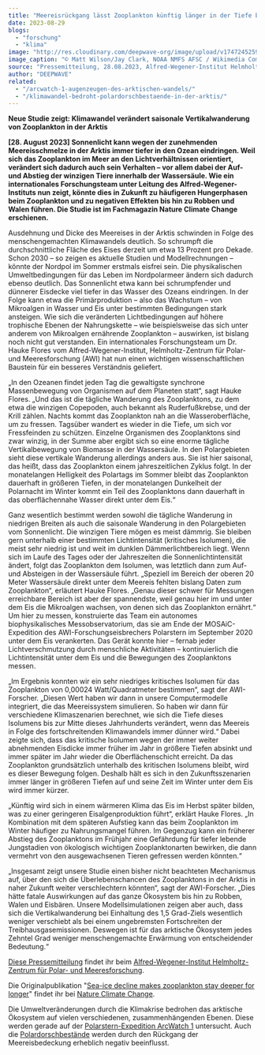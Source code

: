 ```yaml
---
title: "Meereisrückgang lässt Zooplankton künftig länger in der Tiefe bleiben"
date: 2023-08-29
blogs: 
  - "forschung"
  - "klima"
image: "http://res.cloudinary.com/deepwave-org/image/upload/v1747245259/deepwave.org/Zooplankton.jpg"
image_caption: "© Matt Wilson/Jay Clark, NOAA NMFS AFSC / Wikimedia Commons (PD)"
source: "Pressemitteilung, 28.08.2023, Alfred-Wegener-Institut Helmholtz-Zentrum für Polar- und Meeresforschung"
author: "DEEPWAVE"
related: 
  - "/arcwatch-1-augenzeugen-des-arktischen-wandels/"
  - "/klimawandel-bedroht-polardorschbestaende-in-der-arktis/"
---
```


**Neue Studie zeigt: Klimawandel verändert saisonale Vertikalwanderung von Zooplankton in der Arktis**

**\[28. August 2023\] Sonnenlicht kann wegen der zunehmenden Meereisschmelze in der Arktis immer tiefer in den Ozean eindringen. Weil sich das Zooplankton im Meer an den Lichtverhältnissen orientiert, verändert sich dadurch auch sein Verhalten – vor allem dabei der Auf- und Abstieg der winzigen Tiere innerhalb der Wassersäule. Wie ein internationales Forschungsteam unter Leitung des Alfred-Wegener-Instituts nun zeigt, könnte dies in Zukunft zu häufigeren Hungerphasen beim Zooplankton und zu negativen Effekten bis hin zu Robben und Walen führen. Die Studie ist im Fachmagazin Nature Climate Change erschienen.**

Ausdehnung und Dicke des Meereises in der Arktis schwinden in Folge des menschengemachten Klimawandels deutlich. So schrumpft die durchschnittliche Fläche des Eises derzeit um etwa 13 Prozent pro Dekade. Schon 2030 – so zeigen es aktuelle Studien und Modellrechnungen – könnte der Nordpol im Sommer erstmals eisfrei sein. Die physikalischen Umweltbedingungen für das Leben im Nordpolarmeer ändern sich dadurch ebenso deutlich. Das Sonnenlicht etwa kann bei schrumpfender und dünnerer Eisdecke viel tiefer in das Wasser des Ozeans eindringen. In der Folge kann etwa die Primärproduktion – also das Wachstum – von Mikroalgen in Wasser und Eis unter bestimmten Bedingungen stark ansteigen. Wie sich die veränderten Lichtbedingungen auf höhere trophische Ebenen der Nahrungskette – wie beispielsweise das sich unter anderem von Mikroalgen ernährende Zooplankton – auswirken, ist bislang noch nicht gut verstanden. Ein internationales Forschungsteam um Dr. Hauke Flores vom Alfred-Wegener-Institut, Helmholtz-Zentrum für Polar- und Meeresforschung (AWI) hat nun einen wichtigen wissenschaftlichen Baustein für ein besseres Verständnis geliefert.

„In den Ozeanen findet jeden Tag die gewaltigste synchrone Massenbewegung von Organismen auf dem Planeten statt“, sagt Hauke Flores. „Und das ist die tägliche Wanderung des Zooplanktons, zu dem etwa die winzigen Copepoden, auch bekannt als Ruderfußkrebse, und der Krill zählen. Nachts kommt das Zooplankton nah an die Wasseroberfläche, um zu fressen. Tagsüber wandert es wieder in die Tiefe, um sich vor Fressfeinden zu schützen. Einzelne Organismen des Zooplanktons sind zwar winzig, in der Summe aber ergibt sich so eine enorme tägliche Vertikalbewegung von Biomasse in der Wassersäule. In den Polargebieten sieht diese vertikale Wanderung allerdings anders aus. Sie ist hier saisonal, das heißt, dass das Zooplankton einem jahreszeitlichen Zyklus folgt. In der monatelangen Helligkeit des Polartags im Sommer bleibt das Zooplankton dauerhaft in größeren Tiefen, in der monatelangen Dunkelheit der Polarnacht im Winter kommt ein Teil des Zooplanktons dann dauerhaft in das oberflächennahe Wasser direkt unter dem Eis.“

Ganz wesentlich bestimmt werden sowohl die tägliche Wanderung in niedrigen Breiten als auch die saisonale Wanderung in den Polargebieten vom Sonnenlicht. Die winzigen Tiere mögen es meist dämmrig. Sie bleiben gern unterhalb einer bestimmten Lichtintensität (kritisches Isolumen), die meist sehr niedrig ist und weit im dunklen Dämmerlichtbereich liegt. Wenn sich im Laufe des Tages oder der Jahreszeiten die Sonnenlichtintensität ändert, folgt das Zooplankton dem Isolumen, was letztlich dann zum Auf- und Absteigen in der Wassersäule führt. „Speziell im Bereich der oberen 20 Meter Wassersäule direkt unter dem Meereis fehlten bislang Daten zum Zooplankton“, erläutert Hauke Flores. „Genau dieser schwer für Messungen erreichbare Bereich ist aber der spannendste, weil genau hier im und unter dem Eis die Mikroalgen wachsen, von denen sich das Zooplankton ernährt.“ Um hier zu messen, konstruierte das Team ein autonomes biophysikalisches Messobservatorium, das sie am Ende der MOSAiC-Expedition des AWI-Forschungseisbrechers Polarstern im September 2020 unter dem Eis verankerten. Das Gerät konnte hier – fernab jeder Lichtverschmutzung durch menschliche Aktivitäten – kontinuierlich die Lichtintensität unter dem Eis und die Bewegungen des Zooplanktons messen.

„Im Ergebnis konnten wir ein sehr niedriges kritisches Isolumen für das Zooplankton von 0,00024 Watt/Quadratmeter bestimmen“, sagt der AWI-Forscher. „Diesen Wert haben wir dann in unsere Computermodelle integriert, die das Meereissystem simulieren. So haben wir dann für verschiedene Klimaszenarien berechnet, wie sich die Tiefe dieses Isolumens bis zur Mitte dieses Jahrhunderts verändert, wenn das Meereis in Folge des fortschreitenden Klimawandels immer dünner wird.“ Dabei zeigte sich, dass das kritische Isolumen wegen der immer weiter abnehmenden Eisdicke immer früher im Jahr in größere Tiefen absinkt und immer später im Jahr wieder die Oberflächenschicht erreicht. Da das Zooplankton grundsätzlich unterhalb des kritischen Isolumens bleibt, wird es dieser Bewegung folgen. Deshalb hält es sich in den Zukunftsszenarien immer länger in größeren Tiefen auf und seine Zeit im Winter unter dem Eis wird immer kürzer.

„Künftig wird sich in einem wärmeren Klima das Eis im Herbst später bilden, was zu einer geringeren Eisalgenproduktion führt“, erklärt Hauke Flores. „In Kombination mit dem späteren Aufstieg kann das beim Zooplankton im Winter häufiger zu Nahrungsmangel führen. Im Gegenzug kann ein früherer Abstieg des Zooplanktons im Frühjahr eine Gefährdung für tiefer lebende Jungstadien von ökologisch wichtigen Zooplanktonarten bewirken, die dann vermehrt von den ausgewachsenen Tieren gefressen werden könnten.“

„Insgesamt zeigt unsere Studie einen bisher nicht beachteten Mechanismus auf, über den sich die Überlebenschancen des Zooplanktons in der Arktis in naher Zukunft weiter verschlechtern könnten“, sagt der AWI-Forscher. „Dies hätte fatale Auswirkungen auf das ganze Ökosystem bis hin zu Robben, Walen und Eisbären. Unsere Modellsimulationen zeigen aber auch, dass sich die Vertikalwanderung bei Einhaltung des 1,5 Grad-Ziels wesentlich weniger verschiebt als bei einem ungebremsten Fortschreiten der Treibhausgasemissionen. Deswegen ist für das arktische Ökosystem jedes Zehntel Grad weniger menschengemachte Erwärmung von entscheidender Bedeutung.“

[Diese Pressemitteilung](https://www.awi.de/ueber-uns/service/presse/presse-detailansicht/meereisrueckgang-laesst-zooplankton-kuenftig-laenger-in-der-tiefe-bleiben.html) findet ihr beim [Alfred-Wegener-Institut Helmholtz-Zentrum für Polar- und Meeresforschung](https://www.awi.de/).

Die Originalpublikation "[Sea-ice decline makes zooplankton stay deeper for longer](https://www.nature.com/articles/s41558-023-01779-1)" findet ihr bei [Nature Climate Change](https://www.nature.com/nclimate/).

Die Umweltveränderungen durch die Klimakrise bedrohen das arktische Ökosystem auf vielen verschiedenen, zusammenhängenden Ebenen. Diese werden gerade auf der [Polarstern-Expedition ArcWatch 1](https://www.deepwave.org/arcwatch-1-augenzeugen-des-arktischen-wandels/) untersucht. Auch die [Polardorschbestände](https://www.deepwave.org/klimawandel-bedroht-polardorschbestaende-in-der-arktis/) werden durch den Rückgang der Meereisbedeckung erheblich negativ beeinflusst.
